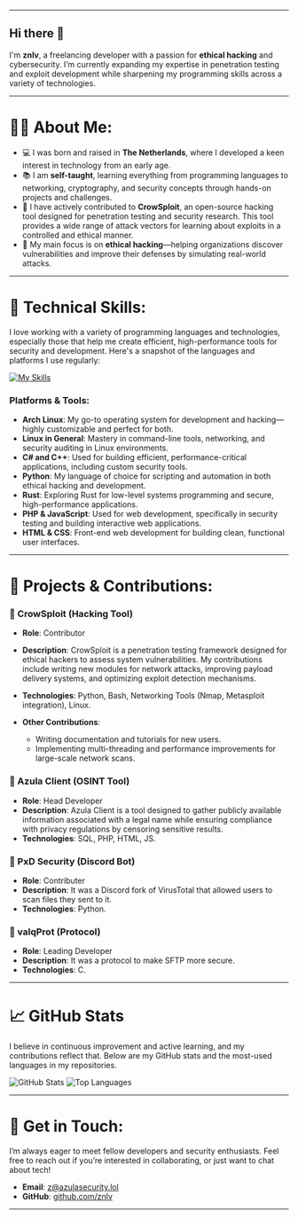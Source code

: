 

---

## Hi there 👋
I'm **znlv**, a freelancing developer with a passion for **ethical hacking** and cybersecurity. I’m currently expanding my expertise in penetration testing and exploit development while sharpening my programming skills across a variety of technologies.

---

# 👨‍💻 About Me:

- 💻 I was born and raised in **The Netherlands**, where I developed a keen interest in technology from an early age.
- 📚 I am **self-taught**, learning everything from programming languages to networking, cryptography, and security concepts through hands-on projects and challenges.
- 🔧 I have actively contributed to **CrowSploit**, an open-source hacking tool designed for penetration testing and security research. This tool provides a wide range of attack vectors for learning about exploits in a controlled and ethical manner.
- 🔐 My main focus is on **ethical hacking**—helping organizations discover vulnerabilities and improve their defenses by simulating real-world attacks.

---

# 🔧 Technical Skills:

I love working with a variety of programming languages and technologies, especially those that help me create efficient, high-performance tools for security and development. Here's a snapshot of the languages and platforms I use regularly:

[![My Skills](https://skillicons.dev/icons?i=arch,linux,c,cs,cpp,py,php,js,html,mysql,css,rust,go&perline=50)](https://skillicons.dev)

### Platforms & Tools:

- **Arch Linux**: My go-to operating system for development and hacking—highly customizable and perfect for both.
- **Linux in General**: Mastery in command-line tools, networking, and security auditing in Linux environments.
- **C# and C++**: Used for building efficient, performance-critical applications, including custom security tools.
- **Python**: My language of choice for scripting and automation in both ethical hacking and development.
- **Rust**: Exploring Rust for low-level systems programming and secure, high-performance applications.
- **PHP & JavaScript**: Used for web development, specifically in security testing and building interactive web applications.
- **HTML & CSS**: Front-end web development for building clean, functional user interfaces.

---

# 🚀 Projects & Contributions:

### 🔨 CrowSploit (Hacking Tool)
- **Role**: Contributor
- **Description**: CrowSploit is a penetration testing framework designed for ethical hackers to assess system vulnerabilities. My contributions include writing new modules for network attacks, improving payload delivery systems, and optimizing exploit detection mechanisms.
- **Technologies**: Python, Bash, Networking Tools (Nmap, Metasploit integration), Linux.

- **Other Contributions**: 
    - Writing documentation and tutorials for new users.
    - Implementing multi-threading and performance improvements for large-scale network scans.
 
### 🔨 Azula Client (OSINT Tool)
- **Role**: Head Developer
- **Description**: Azula Client is a tool designed to gather publicly available information associated with a legal name while ensuring compliance with privacy regulations by censoring sensitive results.
- **Technologies**: SQL, PHP, HTML, JS.
  
### 🔨 PxD Security (Discord Bot)
- **Role**: Contributer
- **Description**: It was a Discord fork of VirusTotal that allowed users to scan files they sent to it.
- **Technologies**: Python.

### 🔨 valqProt (Protocol)
- **Role**: Leading Developer
- **Description**: It was a protocol to make SFTP more secure.
- **Technologies**: C.
  
---

# 📈 GitHub Stats

I believe in continuous improvement and active learning, and my contributions reflect that. Below are my GitHub stats and the most-used languages in my repositories.

![GitHub Stats](https://github-readme-stats.vercel.app/api?username=znlv&show_icons=true&theme=radical)
![Top Languages](https://github-readme-stats.vercel.app/api/top-langs/?username=znlv&layout=compact&theme=radical)

---

# 🌱 Get in Touch:

I’m always eager to meet fellow developers and security enthusiasts. Feel free to reach out if you’re interested in collaborating, or just want to chat about tech!

- **Email**: z@azulasecurity.lol
- **GitHub**: [github.com/znlv](https://github.com/znlv)

---




